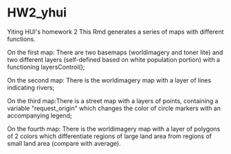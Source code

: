 # HW2_yhui
Yiting HUI's homework 2
This Rmd generates a series of maps with different functions.


On the first map: There are two basemaps (worldimagery and toner lite) and two different layers (self-defined based on white population portion) with a functioning layersControl();

On the second map:  There is the worldimagery map with a layer of lines indicating rivers;

On the third map:There is a street map with a layers of points, containing a variable "request_origin" which changes the color of circle markers with an accompanying legend;


On the fourth map: There is the worldimagery map with a layer of polygons of 2 colors which differentiate regions of large land area from regions of small land area (compare with average).


